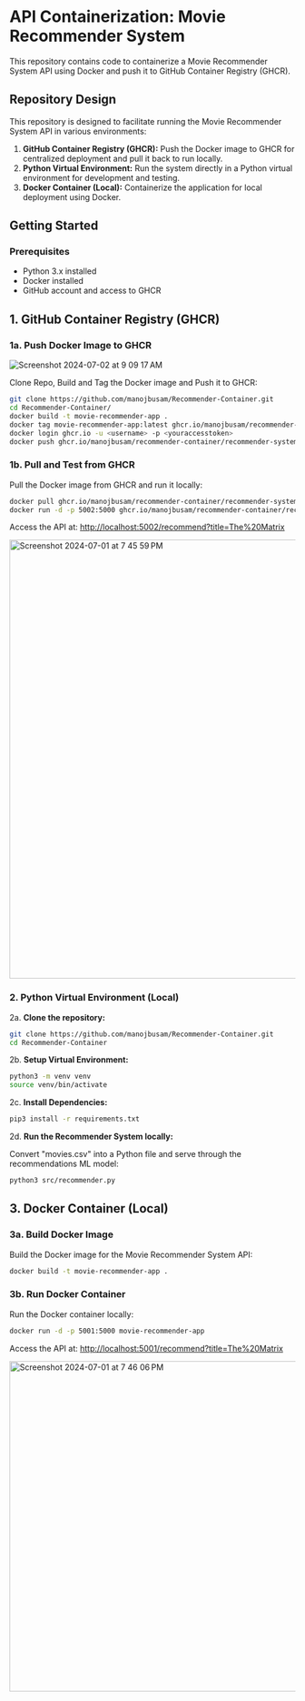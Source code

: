 # API Containerization: Movie Recommender System

This repository contains code to containerize a Movie Recommender System API using Docker and push it to GitHub Container Registry (GHCR).

## Repository Design

This repository is designed to facilitate running the Movie Recommender System API in various environments:
1. **GitHub Container Registry (GHCR):** Push the Docker image to GHCR for centralized deployment and pull it back to run locally.
2. **Python Virtual Environment:** Run the system directly in a Python virtual environment for development and testing.
3. **Docker Container (Local):** Containerize the application for local deployment using Docker.


## Getting Started

### Prerequisites

- Python 3.x installed
- Docker installed
- GitHub account and access to GHCR

## 1. GitHub Container Registry (GHCR)

### 1a. Push Docker Image to GHCR

![Screenshot 2024-07-02 at 9 09 17 AM](https://github.com/manojbusam/Recommender-Container/assets/44409170/1f046e71-490b-430c-a246-dcae90b5933b)

Clone Repo, Build and Tag the Docker image and Push it to GHCR:

```bash
git clone https://github.com/manojbusam/Recommender-Container.git
cd Recommender-Container/
docker build -t movie-recommender-app .
docker tag movie-recommender-app:latest ghcr.io/manojbusam/recommender-container/recommender-system:latest
docker login ghcr.io -u <username> -p <youraccesstoken>
docker push ghcr.io/manojbusam/recommender-container/recommender-system:latest
```

### 1b. Pull and Test from GHCR

Pull the Docker image from GHCR and run it locally:

```bash
docker pull ghcr.io/manojbusam/recommender-container/recommender-system:latest
docker run -d -p 5002:5000 ghcr.io/manojbusam/recommender-container/recommender-system:latest
```

Access the API at: [http://localhost:5002/recommend?title=The%20Matrix](http://localhost:5002/recommend?title=The%20Matrix)

<img width="772" alt="Screenshot 2024-07-01 at 7 45 59 PM" src="https://github.com/manojbusam/Recommender-Container/assets/44409170/ea7b9854-4895-4ae6-884a-79669d7b7351">

### 2. Python Virtual Environment  (Local)

2a. **Clone the repository:**

   ```bash
   git clone https://github.com/manojbusam/Recommender-Container.git
   cd Recommender-Container
   ```

2b. **Setup Virtual Environment:**

   ```bash
   python3 -m venv venv
   source venv/bin/activate
   ```

2c. **Install Dependencies:**

   ```bash
   pip3 install -r requirements.txt
   ```

2d. **Run the Recommender System locally:**

   Convert "movies.csv" into a Python file and serve through the recommendations ML model:

   ```bash
   python3 src/recommender.py
   ```

## 3. Docker Container (Local)

### 3a. Build Docker Image

Build the Docker image for the Movie Recommender System API:

```bash
docker build -t movie-recommender-app .
```

### 3b. Run Docker Container

Run the Docker container locally:

```bash
docker run -d -p 5001:5000 movie-recommender-app
```

Access the API at: [http://localhost:5001/recommend?title=The%20Matrix](http://localhost:5001/recommend?title=The%20Matrix)

<img width="581" alt="Screenshot 2024-07-01 at 7 46 06 PM" src="https://github.com/manojbusam/Recommender-Container/assets/44409170/d29f0a21-ec31-49de-b97b-3e66efd78e8a">




